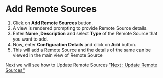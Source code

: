 <div>

<div>

# Add Remote Sources

1.  Click on **Add Remote Sources** button.
2.  A view is rendered prompting to provide Remote Source details.
3.  Enter **Name** ,**Description** and select **Type** of the Remote
    Source that you want to add.
4.  Now, enter **Configuration Details** and click on **Add** button.
5.  This will add a Remote Source and the details of the same can be
    viewed in the main view of Remote Source

<div>

Next we will see how to Update Remote Sources [\"Next : Update Remote
Sources\"](update_remote_sources)

</div>

</div>

</div>
